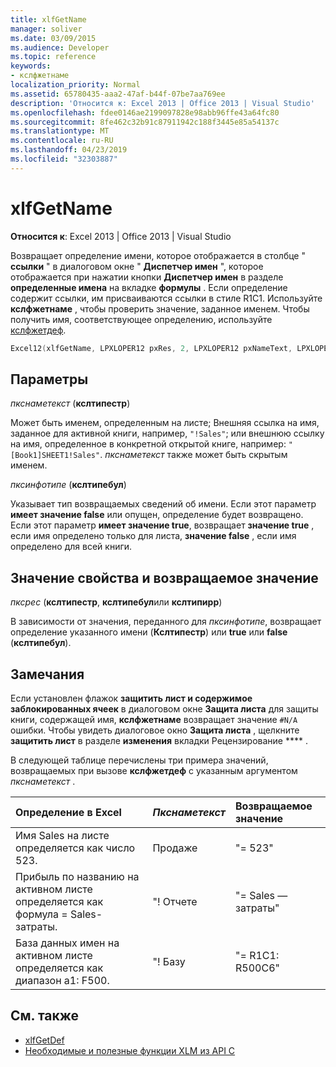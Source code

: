 ```yaml
---
title: xlfGetName
manager: soliver
ms.date: 03/09/2015
ms.audience: Developer
ms.topic: reference
keywords:
- кслфжетнаме
localization_priority: Normal
ms.assetid: 65780435-aaa2-47af-b44f-07be7aa769ee
description: 'Относится к: Excel 2013 | Office 2013 | Visual Studio'
ms.openlocfilehash: fdee0146ae2199097828e98abb96ffe43a64fc80
ms.sourcegitcommit: 8fe462c32b91c87911942c188f3445e85a54137c
ms.translationtype: MT
ms.contentlocale: ru-RU
ms.lasthandoff: 04/23/2019
ms.locfileid: "32303887"
---
```

# <a name="xlfgetname"></a>xlfGetName

**Относится к**: Excel 2013 | Office 2013 | Visual Studio 
  
Возвращает определение имени, которое отображается в столбце " **ссылки** " в диалоговом окне " **Диспетчер имен** ", которое отображается при нажатии кнопки **Диспетчер имен** в разделе **определенные имена** на вкладке **формулы** . Если определение содержит ссылки, им присваиваются ссылки в стиле R1C1. Используйте **кслфжетнаме** , чтобы проверить значение, заданное именем. Чтобы получить имя, соответствующее определению, используйте [кслфжетдеф](xlfgetdef.md).
  
```cpp
Excel12(xlfGetName, LPXLOPER12 pxRes, 2, LPXLOPER12 pxNameText, LPXLOPER12 pxInfoType);
```

## <a name="parameters"></a>Параметры

_пкснаметекст_ (**кслтипестр**)
  
Может быть именем, определенным на листе; Внешняя ссылка на имя, заданное для активной книги, например, `"!Sales"`; или внешнюю ссылку на имя, определенное в конкретной открытой книге, например: `"[Book1]SHEET1!Sales"`.  _пкснаметекст_ также может быть скрытым именем. 
  
_пксинфотипе_ (**кслтипебул**)
  
Указывает тип возвращаемых сведений об имени. Если этот параметр **имеет значение false** или опущен, определение будет возвращено. Если этот параметр **имеет значение true**, возвращает **значение true** , если имя определено только для листа, **значение false** , если имя определено для всей книги. 
  
## <a name="property-valuereturn-value"></a>Значение свойства и возвращаемое значение

_пксрес_ (**кслтипестр**, **кслтипебул**или **кслтипирр**)
  
В зависимости от значения, переданного для _пксинфотипе_, возвращает определение указанного имени (**Кслтипестр**) или **true** или **false** (**кслтипебул**).
  
## <a name="remarks"></a>Замечания

Если установлен флажок **защитить лист и содержимое заблокированных ячеек** в диалоговом окне **Защита листа** для защиты книги, содержащей имя, **кслфжетнаме** возвращает значение `#N/A` ошибки. Чтобы увидеть диалоговое окно **Защита листа** , щелкните **защитить лист** в разделе **изменения** вкладки Рецензирование **** . 
  
В следующей таблице перечислены три примера значений, возвращаемых при вызове **кслфжетдеф** с указанным аргументом _пкснаметекст_ . 
  
|**Определение в Excel**|**_Пкснаметекст_**|**Возвращаемое значение**|
|:-----|:-----|:-----|
|Имя Sales на листе определяется как число 523.  <br/> |Продаже  <br/> |"= 523"  <br/> |
|Прибыль по названию на активном листе определяется как формула = Sales-затраты.  <br/> |"! Отчете  <br/> |"= Sales — затраты"  <br/> |
|База данных имен на активном листе определяется как диапазон a1: F500.  <br/> |"! Базу  <br/> |"= R1C1: R500C6"  <br/> |
   
## <a name="see-also"></a>См. также

- [xlfGetDef](xlfgetdef.md)
- [Необходимые и полезные функции XLM из API C](essential-and-useful-c-api-xlm-functions.md)

